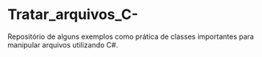 # Tratar_arquivos_C-
Repositório de alguns exemplos como prática de classes importantes para manipular arquivos utilizando C#.
